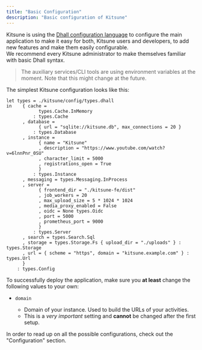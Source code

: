 ```yaml
---
title: "Basic Configuration"
description: "Basic configuration of Kitsune"
---
```


Kitsune is using the [Dhall configuration language](https://dhall-lang.org/) to configure the main application to make it easy for both, Kitsune users and developers,
to add new features and make them easily configurable.  
We recommend every Kitsune administrator to make themselves familiar with basic Dhall syntax.

> The auxiliary services/CLI tools are using environment variables at the moment. 
> Note that this might change at the future.

The simplest Kitsune configuration looks like this:

```dhall
let types = ./kitsune/config/types.dhall
in    { cache =
            types.Cache.InMemory
          : types.Cache
      , database =
            { url = "sqlite://kitsune.db", max_connections = 20 }
          : types.Database
      , instance =
            { name = "Kitsune"
            , description = "https://www.youtube.com/watch?v=6lnnPnr_0SU"
            , character_limit = 5000
            , registrations_open = True
            }
          : types.Instance
      , messaging = types.Messaging.InProcess
      , server =
            { frontend_dir = "./kitsune-fe/dist"
            , job_workers = 20
            , max_upload_size = 5 * 1024 * 1024
            , media_proxy_enabled = False
            , oidc = None types.Oidc
            , port = 5000
            , prometheus_port = 9000
            }
          : types.Server
      , search = types.Search.Sql
      , storage = types.Storage.Fs { upload_dir = "./uploads" } : types.Storage
      , url = { scheme = "https", domain = "kitsune.example.com" } : types.Url
      }
    : types.Config
```

To successfully deploy the application, make sure you **at least** change the following values to your own:

- `domain`

  - Domain of your instance. Used to build the URLs of your activities.
  - This is a *very important* setting and **cannot** be changed after the first setup.

In order to read up on all the possible configurations, check out the "Configuration" section.
